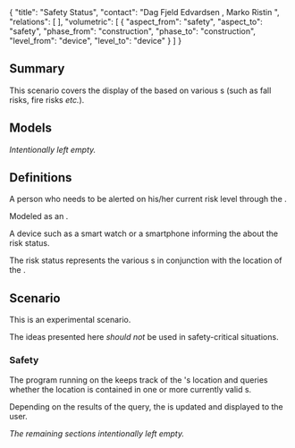 <rasaeco-meta>
{
    "title": "Safety Status",
    "contact": "Dag Fjeld Edvardsen <dag.fjeld.edvardsen@catenda.no>, Marko Ristin <rist@zhaw.ch>",
    "relations": [
    ],
    "volumetric": [
        {
            "aspect_from": "safety", "aspect_to": "safety",
            "phase_from": "construction", "phase_to": "construction",
            "level_from": "device", "level_to": "device"
        }
    ]
}
</rasaeco-meta>

## Summary

This scenario covers the display of the <ref name="risk_status" /> based on various 
<ref name="risk_management#risk" />s (such as fall risks, fire risks *etc.*). 

## Models

*Intentionally left empty.*

## Definitions

<def name="alertee">

A person who needs to be alerted on his/her current risk level through the 
<ref name="smart_device" />.

Modeled as an <ref name="actor_management#actor" />.

</def>

<def name="smart_device">

<level name="device">A device such as a smart watch or a smartphone informing the 
<ref name="alertee" /> about the risk status.</level>

</def>

<def name="risk_status">

The risk status represents the various <ref name="risk_management#risk" />s in conjunction with
the location of the <ref name="alertee" />.

</def>

## Scenario

This is an experimental scenario.

The ideas presented here *should not* be used in safety-critical situations.

### Safety

The program running on the <ref name="smart_device" /> keeps track of the <ref name="alertee" />'s
location and queries whether the location is contained in one or more currently valid 
<ref name="risk_management#risk_zone" />s.

Depending on the results of the query, the <ref name="risk_status" /> is updated and displayed to
the user.

*The remaining sections intentionally left empty.*
